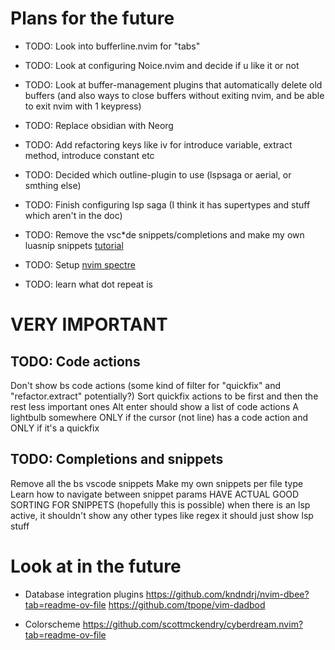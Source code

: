 
# Plans for the future

- TODO: Look into bufferline.nvim for "tabs"
- TODO: Look at configuring Noice.nvim and decide if u like it or not
- TODO: Look at buffer-management plugins that automatically delete old buffers (and also ways to close buffers without exiting nvim, and be able to exit nvim with 1 keypress)
- TODO: Replace obsidian with Neorg
- TODO: Add refactoring keys like <leader>iv for introduce variable, extract method, introduce constant etc
- TODO: Decided which outline-plugin to use (lspsaga or aerial, or smthing else)
- TODO: Finish configuring lsp saga (I think it has supertypes and stuff which aren't in the doc)
- TODO: Remove the vsc*de snippets/completions and make my own luasnip snippets [tutorial](https://www.youtube.com/watch?v=FmHhonPjvvA)
- TODO: Setup [nvim spectre](https://github.com/nvim-pack/nvim-spectre)

- TODO: learn what dot repeat is

# VERY IMPORTANT

##  TODO: Code actions
Don't show bs code actions (some kind of filter for "quickfix" and "refactor.extract" potentially?)
Sort quickfix actions to be first and then the rest less important ones
Alt enter should show a list of code actions
A lightbulb somewhere ONLY if the cursor (not line) has a code action and ONLY if it's a quickfix

##  TODO: Completions and snippets
Remove all the bs vscode snippets
Make my own snippets per file type
Learn how to navigate between snippet params
HAVE ACTUAL GOOD SORTING FOR SNIPPETS (hopefully this is possible)
when there is an lsp active, it shouldn't show any other types like regex
it should just show lsp stuff


# Look at in the future

- Database integration plugins
https://github.com/kndndrj/nvim-dbee?tab=readme-ov-file
https://github.com/tpope/vim-dadbod

- Colorscheme https://github.com/scottmckendry/cyberdream.nvim?tab=readme-ov-file


